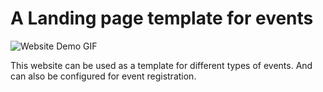 # A Landing page template for events

![Website Demo GIF](https://github.com/mayank3810/Hac_2021_special/blob/contribute/Web%20Dev/Event%20Landing%20Page/Website_demo.gif?raw=true)

This website can be used as a template for different types of events. And can also be configured for event registration.
